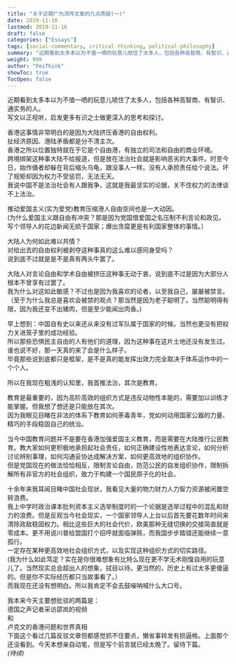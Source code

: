 ```yaml
---
title: "关于近期广为流传文章的几点质疑(一)"
date: 2019-11-16
lastmod: 2019-11-16
draft: false
categories: ["Essays"]
tags: [social-commentary, critical-thinking, political-philosophy]
summary: "近期看到太多本以为不值一哂的玩意儿唬住了太多人，包括各种高智商、有智识、通实务的人。 写文以正视听，启发更多有识之士做更深入的思考和探讨。 香港这事情非常明白的是因为大陆挤压香港的自由权利。..."
weight: 999
author: "FeiThink"
showToc: true
TocOpen: false
---
```




近期看到太多本以为不值一哂的玩意儿唬住了太多人，包括各种高智商、有智识、通实务的人。  
写文以正视听，启发更多有识之士做更深入的思考和探讨。

香港这事情非常明白的是因为大陆挤压香港的自由权利。  
扯经济原因、港陆矛盾都是分不清主次。   
香港之所以位置独特就在于它是个自由港，有独立的司法和自由的商业环境。  
跨境绑架这种事大陆不给报道，但是放在法治社会就是影响恶劣的大事件。时至今日，始作俑者却躲在背后缩头乌龟，跟没事人一样。没有人承担责任给个说法。坏了规矩却因为权力不受惩罚，无法无天。   
我说中国不是法治社会有人跟我争，这就是我最坚实的论据，关不住权力的法律谈不上法治。

推动爱国主义(实为爱党)教育压缩港人自由空间也是一大动因。  
(为什么爱国主义跟自由有冲突？那是因为党国借爱国之名压制不利言论和政见。写个领导人的花边新闻无损于国家；爆出贪腐更是有利国家整体的事情。）

大陆人为何如此难以共情？  
对给出去的自由权利被剥夺这种事真的这么难以感同身受吗？  
说到底不过就是是不是真有两头牛罢了。

大陆人对言论自由和学术自由被挤压这种事无动于衷，说到底不过是因为大部分人根本不曾享有过罢了。  
我为什么对这如此敏感？不过也是因为我喜欢的论者，以至我自己，屡屡被禁言。（至于为什么我总是喜欢会被禁的观点？那当然是因为老子聪明了。当然聪明得有限，因为我还变不出猪肉，但是至少能闻出肉香。)

早上想到：中国自有史以来还从来没有过军队属于国家的时候。当然也更没有把权力关进笼子里的成功经验。  
所以那些恐惧民主自由的人有他们的道理，因为这种事在这片土地还没有发生过。谁也说不好，那一天真的来了会是什么样子。  
毕竟那些说到底都只是框架，是不是真的能发挥出效力完全取决于体系运作中的一个个人。

所以在我现在粗浅的认知里，我首推法治，其次是教育。

教育是最重要的，因为高阶高效的组织方式是违反动物性本能的，需要加以训练才能掌握。但我想了想还是只能放在其次。  
因为我眼见目睹在非法的体系下教育如何荼毒青年，党如何动用国家公器的力量、精巧的手段稳固自己的统治。

当今中国教育问题并不是要在香港加强爱国主义教育，而是需要在大陆推行公民教育。教大家如何更积极地承担起社会责任，如何正确建设性地表达言论，如何分析讨论辨别事理，如何沟通妥协达成解决方案，如何更高效地的组织协作。  
但是党国现在的做法恰恰相反，限制言论自由，防范公民的自发组织协作，限制拆解所有非官方的社会组织，致力于构建一个国民原子化的社会。

十余年来我耳闻目睹中国社会现状，我看见大量的物力财力人力智力资源被闲置空转浪费。  
我上中学时政治课本批判资本主义选举制度时的一个论据是选举过程中的混乱和财力的浪费。但是反观当今社会现实，一个国家领导人上台以后首先要花数年时间来清除政敌稳固权力。相比这些巨大的社会代价，欧美那种无缝切换的交接简直就是零成本。更不用说川普给盟国打个招呼就面临弹赅，而我国步步踏错还能继续一意孤行。  
一定存在某种更高效地社会组织方式，以及实现这种组织方式的切实路径。  
(我为什么如此笃定？实在是你很难想象有比特么现在更不学无术刚愎自用的玩意儿了。当然现实总会超出人的想象，拭目以待。更当然的，历史上有过太多更傻逼的。但是你不实际经历都只当故事看了。）  
而我现在还没有想明白。所以我肯定不会去鼓噪呐喊什么大口号。

我本来今天主要想批驳的两篇是：  
德国之声记者采访邵岚的视频  
和  
卢克文的香港问题和世界真相  
下面这个看过几篇反驳文章但都感觉抓不住要点，懒省事转发有损逼格。上面那个还没看到。今天本想亲自动笔，但是写个前言就已经太晚了。留待下篇。  
*(待续)*
